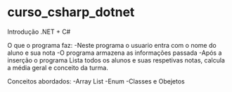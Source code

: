 # curso_csharp_dotnet
Introdução .NET + C#

O que o programa faz:
-Neste programa o usuario entra com o nome do aluno e sua nota
-O programa armazena as informações passada
-Após a inserção o programa Lista todos os alunos e suas respetivas notas, calcula a média geral e conceito da turma.

Conceitos abordados:
-Array List
-Enum
-Classes e Obejetos



